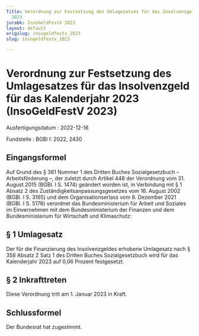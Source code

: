```yaml
---
Title: Verordnung zur Festsetzung des Umlagesatzes für das Insolvenzgeld für das Kalenderjahr
  2023
jurabk: InsoGeldFestV 2023
layout: default
origslug: insogeldfestv_2023
slug: insogeldfestv_2023

---
```


# Verordnung zur Festsetzung des Umlagesatzes für das Insolvenzgeld für das Kalenderjahr 2023 (InsoGeldFestV 2023)

Ausfertigungsdatum
:   2022-12-16

Fundstelle
:   BGBl I: 2022, 2430


## Eingangsformel

Auf Grund des § 361 Nummer 1 des Dritten Buches Sozialgesetzbuch
– Arbeitsförderung –,              der zuletzt durch Artikel 448 der Verordnung vom 31. August 2015 (BGBl. I S. 1474) geändert worden ist, in Verbindung mit § 1 Absatz 2 des Zuständigkeitsanpassungsgesetzes vom 16. August 2002 (BGBl. I S. 3165) und dem Organisationserlass vom 8. Dezember 2021 (BGBl. I S. 5176) verordnet das Bundesministerium für Arbeit und Soziales im Einvernehmen mit dem Bundesministerium der Finanzen und dem Bundesministerium für Wirtschaft und Klimaschutz:


## § 1 Umlagesatz

Der für die Finanzierung des Insolvenzgeldes erhobene Umlagesatz nach § 358 Absatz 2 Satz 1 des Dritten Buches Sozialgesetzbuch wird für das Kalenderjahr 2023 auf 0,06 Prozent festgesetzt.


## § 2 Inkrafttreten

Diese Verordnung tritt am 1. Januar 2023 in Kraft.


## Schlussformel

Der Bundesrat hat zugestimmt.

